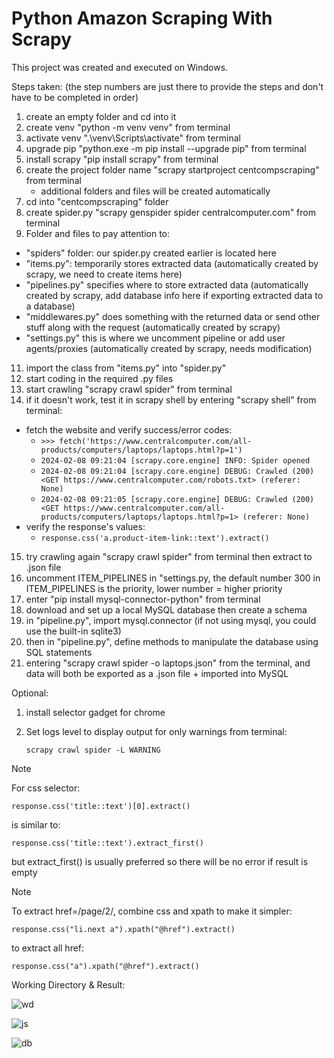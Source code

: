 # Python Amazon Scraping With Scrapy

This project was created and executed on Windows.

Steps taken: (the step numbers are just there to provide the steps and don't have to be completed in order)

1) create an empty folder and cd into it
2) create venv "python -m venv venv" from terminal
3) activate venv ".\venv\Scripts\activate" from terminal
4) upgrade pip "python.exe -m pip install --upgrade pip" from terminal
5) install scrapy "pip install scrapy" from terminal
6) create the project folder name "scrapy startproject centcompscraping" from terminal
   - additional folders and files will be created automatically
8) cd into "centcompscraping" folder
9) create spider.py "scrapy genspider spider centralcomputer.com" from terminal
10) Folder and files to pay attention to:
   - "spiders" folder: our spider.py created earlier is located here
   - "items.py": temporarily stores extracted data (automatically created by scrapy, we need to create items here)
   - "pipelines.py" specifies where to store extracted data (automatically created by scrapy, add database info here if exporting extracted data to a database)
   - "middlewares.py" does something with the returned data or send other stuff along with the request (automatically created by scrapy)
   - "settings.py" this is where we uncomment pipeline or add user agents/proxies (automatically created by scrapy, needs modification)
11) import the class from "items.py" into "spider.py"
12) start coding in the required .py files
13) start crawling "scrapy crawl spider" from terminal
14) if it doesn't work, test it in scrapy shell by entering "scrapy shell" from terminal:
   - fetch the website and verify success/error codes:
        - ```>>> fetch('https://www.centralcomputer.com/all-products/computers/laptops/laptops.html?p=1')```
        - ```2024-02-08 09:21:04 [scrapy.core.engine] INFO: Spider opened```
        - ```2024-02-08 09:21:04 [scrapy.core.engine] DEBUG: Crawled (200) <GET https://www.centralcomputer.com/robots.txt> (referer: None)```
        - ```2024-02-08 09:21:05 [scrapy.core.engine] DEBUG: Crawled (200) <GET https://www.centralcomputer.com/all-products/computers/laptops/laptops.html?p=1> (referer: None)```
   - verify the response's values:
        - ```response.css('a.product-item-link::text').extract()```
15) try crawling again "scrapy crawl spider" from terminal then extract to .json file
16) uncomment ITEM_PIPELINES in "settings.py, the default number 300 in ITEM_PIPELINES is the priority, lower number = higher priority
17) enter "pip install mysql-connector-python" from terminal 
18) download and set up a local MySQL database then create a schema
19) in "pipeline.py", import mysql.connector (if not using mysql, you could use the built-in sqlite3)
20) then in "pipeline.py", define methods to manipulate the database using SQL statements
21) entering "scrapy crawl spider -o laptops.json" from the terminal, and data will both be exported as a .json file + imported into MySQL

Optional:
1) install selector gadget for chrome
2) Set logs level to display output for only warnings from terminal:

   ```scrapy crawl spider -L WARNING```

> [!NOTE]
>
> For css selector:
> 
> ```response.css('title::text')[0].extract()```
>
> is similar to:
>
> ```response.css('title::text').extract_first()```
>
> but extract_first() is usually preferred so there will be no error if result is empty

> [!NOTE]
> 
> To extract href=/page/2/, combine css and xpath to make it simpler:
>
> `response.css("li.next a").xpath("@href").extract()`
> 
> to extract all href:
>
> `response.css("a").xpath("@href").extract()`

Working Directory & Result:

![wd](https://github.com/tuanlamit/python-scrapy/assets/128099142/a56e08b0-4089-49a6-8993-af961b1b03b2)

![js](https://github.com/tuanlamit/python-scrapy/assets/128099142/80e91799-6395-416f-bf1e-3ce1ec31f675)

![db](https://github.com/tuanlamit/python-scrapy/assets/128099142/54c00278-3705-4306-932a-a86d543f4589)


